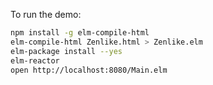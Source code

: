 To run the demo:

```bash
npm install -g elm-compile-html
elm-compile-html Zenlike.html > Zenlike.elm
elm-package install --yes
elm-reactor
open http://localhost:8080/Main.elm
```
